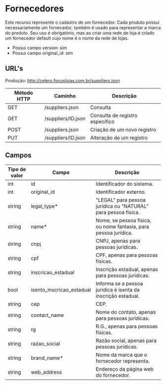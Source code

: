 # Fornecedores

Este recurso represente o cadastro de um fornecedor. Cada produto possui necessariamente um fornecedor, também é usado para representar a marca do produto. Seu uso é obrigatório, mas ao criar uma rede de loja é criado um fornecedor default cujo nome é o nome da rede de lojas.

* Possui campo version: sim
* Possui campo original_id: sim

## URL's

Produção: http://celero.focuslojas.com.br/suppliers.json

Método HTTP | Caminho | Descrição
--|--|--
GET | /suppliers.json | Consulta
GET | /suppliers/ID.json | Consulta de registro específico
POST | /suppliers.json | Criação de um novo registro
PUT | /suppliers/ID.json | Alteração de um registro

## Campos

Tipo de valor | Campo | Descrição
--|--|--
int | id | Identificador do sistema.
int | original_id | Identificador externo.
string | legal_type* | "LEGAL" para pessoa jurídica ou "NATURAL" para pessoa física.
string | name* | Nome, se pessoa física, ou nome fantasia, para pessoa jurídica.
string | cnpj | CNPJ, apenas para pessoas jurídicas.
string | cpf | CPF, apenas para pessoas físicas.
string | inscricao_estadual | Inscrição estadual, apenas para pessoas jurídicas.
bool | isento_inscricao_estadual | Informa se a pessoa jurídica é isenta da inscrição estadual.
string | cep | CEP.
string | contact_name | Nome do contato, apenas para pessoas jurídicas.
string | rg | R.G., apenas para pessoas físicas.
string | razao_social | Razão social, apenas para pessoas jurídicas.
string | brand_name* | Nome da marca que o fornecedor representa.
string | web_address | Endereço da página web do fornecedor.
